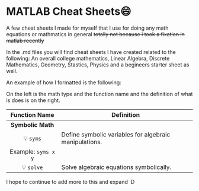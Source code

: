 # **MATLAB Cheat Sheets:smile:**


A few cheat sheets I made for myself that I use for doing any math equations or mathmatics in general ~~totally not because i took a fixation in matlab recently~~


In the .md files you will find cheat sheets I have created related to the following: An overall college mathematics, Linear Algebra, Discrete Mathematics, Geometry, Stastics, Physics and a begineers starter sheet as well.  

An example of how I formatted is the following:

On the left is  the  math type and the function name  and the  definition of what is does is  on the right.

| Function Name | Definition |
| :---: | --- |
| **Symbolic Math** | |
| 💡 `syms` | Define symbolic variables for algebraic manipulations. |
| Example: `syms x y` |
| 💡 `solve` | Solve algebraic equations symbolically. |


I  hope to continue to add more to this and expand :D

